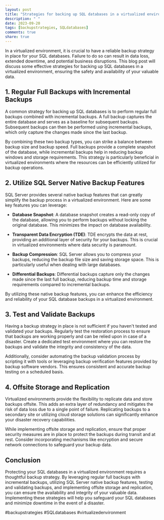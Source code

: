 ```yaml
---
layout: post
title: "Strategies for backing up SQL databases in a virtualized environment"
description: " "
date: 2023-09-20
tags: [backupstrategies, SQLdatabases]
comments: true
share: true
---
```


In a virtualized environment, it is crucial to have a reliable backup strategy in place for your SQL databases. Failure to do so can result in data loss, extended downtime, and potential business disruptions. This blog post will discuss some effective strategies for backing up SQL databases in a virtualized environment, ensuring the safety and availability of your valuable data.

## 1. Regular Full Backups with Incremental Backups

A common strategy for backing up SQL databases is to perform regular full backups combined with incremental backups. A full backup captures the entire database and serves as a baseline for subsequent backups. Subsequent backups can then be performed using incremental backups, which only capture the changes made since the last backup.

By combining these two backup types, you can strike a balance between backup size and backup speed. Full backups provide a complete snapshot of the database, while incremental backups help in reducing backup windows and storage requirements. This strategy is particularly beneficial in virtualized environments where the resources can be efficiently utilized for backup operations.

## 2. Utilize SQL Server Native Backup Features

SQL Server provides several native backup features that can greatly simplify the backup process in a virtualized environment. Here are some key features you can leverage:

- **Database Snapshot**: A database snapshot creates a read-only copy of the database, allowing you to perform backups without locking the original database. This minimizes the impact on database availability.

- **Transparent Data Encryption (TDE)**: TDE encrypts the data at rest, providing an additional layer of security for your backups. This is crucial in virtualized environments where data security is paramount.

- **Backup Compression**: SQL Server allows you to compress your backups, reducing the backup file size and saving storage space. This is particularly useful when dealing with large databases.

- **Differential Backups**: Differential backups capture only the changes made since the last full backup, reducing backup time and storage requirements compared to incremental backups.

By utilizing these native backup features, you can enhance the efficiency and reliability of your SQL database backups in a virtualized environment.

## 3. Test and Validate Backups

Having a backup strategy in place is not sufficient if you haven't tested and validated your backups. Regularly test the restoration process to ensure that backups are working properly and can be relied upon in case of a disaster. Create a dedicated test environment where you can restore the backups and validate the integrity and consistency of the data.

Additionally, consider automating the backup validation process by scripting it with tools or leveraging backup verification features provided by backup software vendors. This ensures consistent and accurate backup testing on a scheduled basis.

## 4. Offsite Storage and Replication

Virtualized environments provide the flexibility to replicate data and store backups offsite. This adds an extra layer of redundancy and mitigates the risk of data loss due to a single point of failure. Replicating backups to a secondary site or utilizing cloud storage solutions can significantly enhance your disaster recovery capabilities.

While implementing offsite storage and replication, ensure that proper security measures are in place to protect the backups during transit and at rest. Consider incorporating mechanisms like encryption and secure network connections to safeguard your backup data.

## Conclusion

Protecting your SQL databases in a virtualized environment requires a thoughtful backup strategy. By leveraging regular full backups with incremental backups, utilizing SQL Server native backup features, testing and validating backups, and implementing offsite storage and replication, you can ensure the availability and integrity of your valuable data. Implementing these strategies will help you safeguard your SQL databases and minimize downtime in the event of a disaster.

#backupstrategies #SQLdatabases #virtualizedenvironment